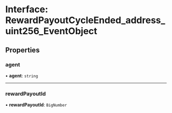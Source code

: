 # Interface: RewardPayoutCycleEnded\_address\_uint256\_EventObject

## Properties

### agent

• **agent**: `string`

___

### rewardPayoutId

• **rewardPayoutId**: `BigNumber`
